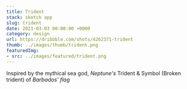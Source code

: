 ```yaml
---
title: Trident
stack: sketch app
slug: trident
date: 2021-03-03 00:00:00 +0000
category: design
url: https://dribbble.com/shots/4262371-trident
thumb: ../images/thumb/trident.png
featuredImg:
- src: ../images/featured/trident.png
---
```


Inspired by the mythical sea god, *Neptune's* Trident & Symbol (Broken trident) of *Barbados' flag*
